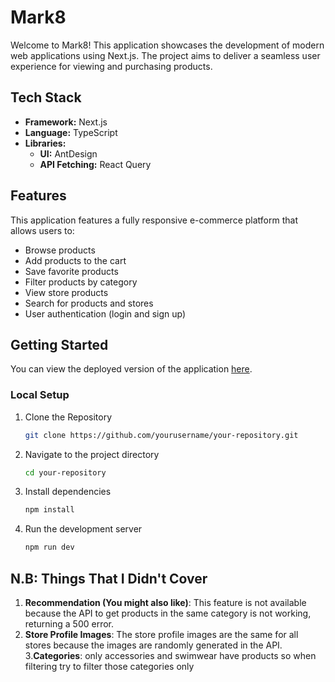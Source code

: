 # Mark8

Welcome to Mark8! This application showcases the development of modern web applications using Next.js. The project aims to deliver a seamless user experience for viewing and purchasing products.

## Tech Stack

- **Framework:** Next.js
- **Language:** TypeScript
- **Libraries:**
  - **UI:** AntDesign
  - **API Fetching:** React Query

## Features

This application features a fully responsive e-commerce platform that allows users to:

- Browse products
- Add products to the cart
- Save favorite products
- Filter products by category
- View store products
- Search for products and stores
- User authentication (login and sign up)

## Getting Started

You can view the deployed version of the application [here](#).

### Local Setup

1. Clone the Repository

    ```bash
    git clone https://github.com/yourusername/your-repository.git
    ```

2. Navigate to the project directory

    ```bash
    cd your-repository
    ```

3. Install dependencies

    ```bash
    npm install
    ```

4. Run the development server

    ```bash
    npm run dev
    ```

## N.B: Things That I Didn't Cover

1. **Recommendation (You might also like)**: This feature is not available because the API to get products in the same category is not working, returning a 500 error.
2. **Store Profile Images**: The store profile images are the same for all stores because the images are randomly generated in the API.
3.**Categories**: only accessories and swimwear have products so when filtering try to filter those categories only   
